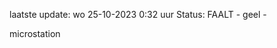 laatste update: 
wo 25-10-2023  0:32   uur 
Status: FAALT - geel - 
<div class="service Y">microstation</div>